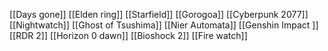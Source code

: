 [[Days gone]]
[[Elden ring]]
[[Starfield]]
[[Gorogoa]]
[[Cyberpunk 2077]]
[[Nightwatch]]
[[Ghost of Tsushima]]
[[Nier Automata]]
[[Genshin Impact ]]
[[RDR 2]]
[[Horizon 0 dawn]]
[[Bioshock 2]]
[[Fire watch]]
